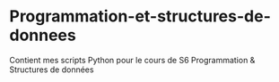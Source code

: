 # Programmation-et-structures-de-donnees
Contient mes scripts Python pour le cours de S6 Programmation &amp; Structures de données
